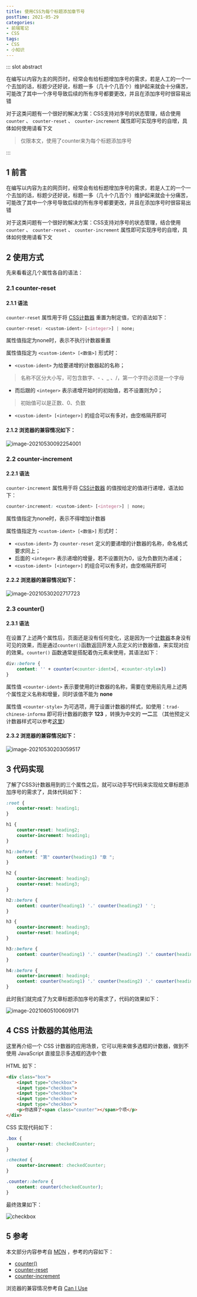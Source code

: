 ```yaml
---
title: 使用CSS为每个标题添加章节号
postTime: 2021-05-29
categories: 
- 前端笔记
- CSS
tags:
- CSS
- 小知识
---
```



::: slot abstract

在编写以内容为主的网页时，经常会有给标题增加序号的需求，若是人工的一个一个去加的话，标题少还好说，标题一多（几十个几百个）维护起来就会十分痛苦，可能改了其中一个序号导致后续的所有序号都要更改，并且在添加序号时很容易出错

对于这类问题有一个很好的解决方案：CSS支持对序号的状态管理，结合使用 `counter` 、 `counter-reset` 、 `counter-increment` 属性即可实现序号的自增，具体如何使用请看下文

> 仅限本文，使用了counter来为每个标题添加序号

:::



## 前言

在编写以内容为主的网页时，经常会有给标题增加序号的需求，若是人工的一个一个去加的话，标题少还好说，标题一多（几十个几百个）维护起来就会十分痛苦，可能改了其中一个序号导致后续的所有序号都要更改，并且在添加序号时很容易出错

对于这类问题有一个很好的解决方案：CSS支持对序号的状态管理，结合使用 `counter` 、 `counter-reset` 、 `counter-increment` 属性即可实现序号的自增，具体如何使用请看下文

## 使用方式

先来看看这几个属性各自的语法：

### counter-reset

#### 语法

`counter-reset` 属性用于将 [CSS计数器](https://developer.mozilla.org/en-US/docs/Web/CSS/CSS_Lists_and_Counters/Using_CSS_counters) 重置为制定值，它的语法如下：

~~~css
counter-reset: <custom-ident> [<integer>] | none;
~~~

属性值指定为none时，表示不执行计数器重置

属性值指定为 `<custom-ident> [<数值>]` 形式时：

-  `<custom-ident>` 为给要递增的计数器起的名称；

> 名称不区分大小写，可包含数字、- 、_ 、/，第一个字符必须是一个字母

- 而后跟的 `<integer>` 表示递增开始时的初始值，若不设置则为0；

> 初始值可以是正数、0、负数

- `<custom-ident> [<integer>]` 的组合可以有多对，由空格隔开即可



#### 浏览器的兼容情况如下：

![image-20210530092254001](https://upyun.cavalheiro.cn/images/image-20210530092254001.png)

### counter-increment

#### 语法

`counter-increment` 属性用于将 [CSS计数器](https://developer.mozilla.org/en-US/docs/Web/CSS/CSS_Lists_and_Counters/Using_CSS_counters) 的值按给定的值进行递增，语法如下：

~~~css
counter-increment: <custom-ident> [<integer>] | none;
~~~

属性值指定为none时，表示不得增加计数器

属性值指定为 `<custom-ident> [<数值>]` 形式时：

- `<custom-ident>` 为 `counter-reset` 定义的要递增的计数器的名称，命名格式要求同上；
- 后面的 `<integer>` 表示递增的增量，若不设置则为0，设为负数则为递减；
- `<custom-ident> [<integer>]` 的组合可以有多对，由空格隔开即可

#### 浏览器的兼容情况如下：

![image-20210530202717723](https://upyun.cavalheiro.cn/images/image-20210530202717723.png)

### counter()

#### 语法

在设置了上述两个属性后，页面还是没有任何变化，这是因为一个[计数器](https://developer.mozilla.org/en-US/docs/Web/CSS/CSS_Lists_and_Counters/Using_CSS_counters)本身没有可见的效果，而是通过`counter()`函数返回开发人员定义的计数器值，来实现对应的效果。`counter()` 函数通常是搭配着伪元素来使用，其语法如下：

~~~css
div::before {
    content: '' + counter(<counter-ident>[, <counter-style>])
}
~~~

属性值 `<counter-ident>` 表示要使用的计数器的名称，需要在使用前先用上述两个属性定义名称和增量，同时该值不能为 **none** 

属性值 `<counter-style>` 为可选项，用于设置计数器的样式，如使用：`trad-chinese-informa` 即可将计数器的数字 **123** ，转换为中文的 **一二三** （其他预定义计数器样式可以参考[这里](https://developer.mozilla.org/en-US/docs/Web/CSS/CSS_Counter_Styles)）

#### 浏览器的兼容情况如下：

![image-20210530203059517](https://upyun.cavalheiro.cn/images/image-20210530203059517.png)



## 代码实现

了解了CSS3计数器用到的三个属性之后，就可以动手写代码来实现给文章标题添加序号的需求了，具体代码如下：

~~~css
:root {
    counter-reset: heading1;
}

h1 {
    counter-reset: heading2;
    counter-increment: heading1;
}

h1::before {
    content: "第" counter(heading1) "章 ";
}

h2 {
    counter-increment: heading2;
    counter-reset: heading3;
}

h2::before {
    content: counter(heading1) '.' counter(heading2) ' ';
}

h3 {
    counter-increment: heading3;
    counter-reset: heading4;
}

h3::before {
    content: counter(heading1) '.' counter(heading2) '.' counter(heading3) ' ';
}

h4::before {
    counter-increment: heading4;
    content: counter(heading1) '.' counter(heading2) '.' counter(heading3) '.' counter(heading4) ' ';
}
~~~

此时我们就完成了为文章标题添加序号的需求了，代码的效果如下：

![image-20210605100609171](https://upyun.cavalheiro.cn/images/image-20210605100609171.png)



## CSS 计数器的其他用法

这里再介绍一个 CSS 计数器的应用场景，它可以用来做多选框的计数器，做到不使用 JavaScript 直接显示多选框的选中个数

HTML 如下：

~~~html
<div class="box">
    <input type="checkbox">
    <input type="checkbox">
    <input type="checkbox">
    <input type="checkbox">
    <input type="checkbox">
    <p>你选择了<span class="counter"></span>个项</p>
</div>
~~~

CSS 实现代码如下：

~~~css
.box {
    counter-reset: checkedCounter;
}

:checked {
    counter-increment: checkedCounter;
}

.counter::before {
    content: counter(checkedCounter);
}
~~~

最终效果如下：

![checkbox](https://upyun.cavalheiro.cn/images/checkbox.gif)



## 参考

本文部分内容参考自 [MDN](https://developer.mozilla.org/zh-CN/) ，参考的内容如下：

- [counter()](https://developer.mozilla.org/zh-CN/docs/Web/CSS/counter())
- [counter-reset](https://developer.mozilla.org/zh-CN/docs/Web/CSS/counter-reset)
- [counter-increment](https://developer.mozilla.org/zh-CN/docs/Web/CSS/counter-increment)

浏览器的兼容情况参考自 [Can I Use](https://www.caniuse.com/)



<div>
    <style>
        h1 {
            counter-reset: heading2;
        }
        h2 {
            counter-increment: heading2;
            counter-reset: heading3;
        }
        h2::before {
            content: counter(heading2) ' ';
        }
        h3 {
            counter-increment: heading3;
            counter-reset: heading4;
        }
        h3::before {
            content: counter(heading2) '.' counter(heading3) ' ';
        }
        h4::before {
            counter-increment: heading4;
            content: counter(heading2) '.' counter(heading3) '.' counter(heading4) ' ';
        }
    </style>
</div>
